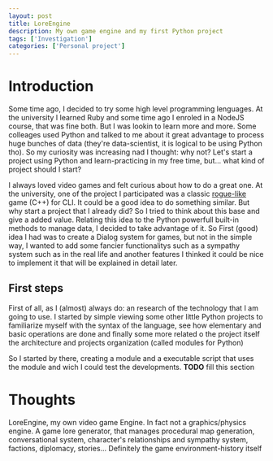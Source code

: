 ```yaml
---
layout: post
title: LoreEngine
description: My own game engine and my first Python project
tags: ['Investigation']
categories: ['Personal project']
---
```


# Introduction
Some time ago, I decided to try some high level programming lenguages. At the university I learned Ruby and some time ago I enroled in a NodeJS course, that was fine both. But I was lookin to learn more and more. Some colleages used Python and talked to me about it great advantage to process huge bunches of data (they're data-scientist, it is logical to be using Python tho). So my curiosity was increasing nad I thought: why not? Let's start a project using Python and learn-practicing in my free time, but... what kind of project should I start?

I always loved video games and felt curious about how to do a great one. At the university, one of the project I participated was a classic [rogue-like](https://en.wikipedia.org/wiki/Roguelike) game (C++) for CLI. It could be a good idea to do something similar. But why start a project that I already did? So I tried to think about this base and give a added value. Relating this idea to the Python powerfull built-in methods to manage data, I decided to take advantage of it. So First (good) idea I had was to create a Dialog system for games, but not in the simple way, I wanted to add some fancier functionalitys such as a sympathy system such as in the real life and another features I thinked it could be nice to implement it that will be explained in detail later. 

## First steps
First of all, as I (almost) always do: an research of the technology that I am going to use. I started by simple viewing some other little Python projects to familiarize myself with the syntax of the language, see how elementary and basic operations are done and finally some more related o the project itself the architecture and projects organization (called modules for Python)

So I started by there, creating a module and a executable script that uses the module and wich I could test the developments.
**TODO** fill this section


# Thoughts
LoreEngine, my own video game Engine. In fact not a graphics/physics engine. A game lore generator, that manages procedural map generation, conversational system, character's relationships and sympathy system, factions, diplomacy, stories... Definitely the game environment-history itself


